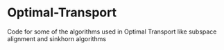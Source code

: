 # Optimal-Transport
Code for some of the algorithms used in Optimal Transport like subspace alignment and sinkhorn algorithms
